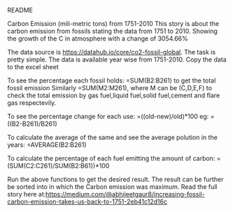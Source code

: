 README

Carbon Emission (mili-metric tons) from 1751-2010
This story is about the carbon emission from fossils stating the data from 1751 to 2010. Showing the growth of the C in atmosphere with a change of 3054.66%

The data source is https://datahub.io/core/co2-fossil-global.
The task is pretty simple. The data is available year wise from 1751-2010.
Copy the data to the excel sheet

To see the percentage each fossil holds:
=SUM(B2:B261) to get the total fossil emission
Similarly =SUM(M2:M261), where M can be (C,D,E,F) to check the total emission by gas fuel,liquid fuel,solid fuel,cement and flare gas respectevily.

To see the percentage change for each use:
=((old-new)/old)*100 
eg: =((B2-B261)/B261)

To calculate the average of the same and see the average polution in the years:
=AVERAGE(B2:B261)

To calculate the percentage of each fuel emitting the amount of carbon:
=(SUM(C2:C261)/SUM(B2:B61))*100

Run the above functions to get the desired result. The result can be further be sorted into in which the Carbon emission was maximum.
Read the full story here at:https://medium.com/@abhijeetgaur8/increasing-fossil-carbon-emission-takes-us-back-to-1751-2eb41c12d16c
